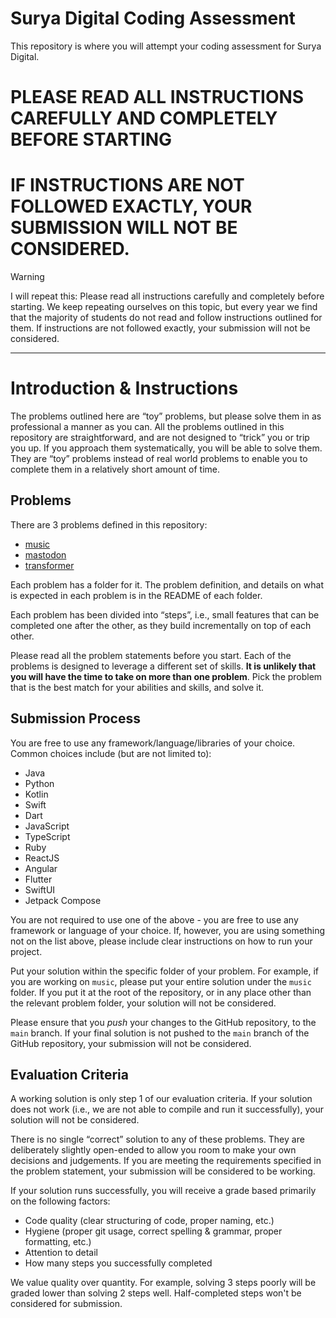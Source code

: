 # Surya Digital Coding Assessment

This repository is where you will attempt your coding assessment for Surya Digital.

# PLEASE READ ALL INSTRUCTIONS CAREFULLY AND COMPLETELY BEFORE STARTING

# IF INSTRUCTIONS ARE NOT FOLLOWED EXACTLY, YOUR SUBMISSION WILL NOT BE CONSIDERED.

> [!WARNING]
> I will repeat this: Please read all instructions carefully and completely before starting. We keep repeating ourselves on this topic, but every year we find that the majority of students do not read and follow instructions outlined for them. If instructions are not followed exactly, your submission will not be considered.

---

# Introduction & Instructions

The problems outlined here are “toy” problems, but please solve them in as professional a manner as you can. All the problems outlined in this repository are straightforward, and are not designed to “trick” you or trip you up. If you approach them systematically, you will be able to solve them. They are “toy” problems instead of real world problems to enable you to complete them in a relatively short amount of time.

## Problems

There are 3 problems defined in this repository:

- [music](music/README.md)
- [mastodon](mastodon/README.md)
- [transformer](transformer/README.md)

Each problem has a folder for it. The problem definition, and details on what is expected in each problem is in the README of each folder. 

Each problem has been divided into “steps”, i.e., small features that can be completed one after the other, as they build incrementally on top of each other. 

Please read all the problem statements before you start. Each of the problems is designed to leverage a different set of skills. **It is unlikely that you will have the time to take on more than one problem**. Pick the problem that is the best match for your abilities and skills, and solve it.

## Submission Process

You are free to use any framework/language/libraries of your choice. Common choices include (but are not limited to):

- Java
- Python
- Kotlin
- Swift
- Dart
- JavaScript
- TypeScript
- Ruby
- ReactJS
- Angular
- Flutter
- SwiftUI
- Jetpack Compose

You are not required to use one of the above - you are free to use any framework or language of your choice. If, however, you are using something not on the list above, please include clear instructions on how to run your project.

Put your solution within the specific folder of your problem. For example, if you are working on `music`, please put your entire solution under the `music` folder. If you put it at the root of the repository, or in any place other than the relevant problem folder, your solution will not be considered.

Please ensure that you _push_ your changes to the GitHub repository, to the `main` branch. If your final solution is not pushed to the `main` branch of the GitHub repository, your submission will not be considered.

## Evaluation Criteria

A working solution is only step 1 of our evaluation criteria. If your solution does not work (i.e., we are not able to compile and run it successfully), your solution will not be considered.

There is no single “correct” solution to any of these problems. They are deliberately slightly open-ended to allow you room to make your own decisions and judgements. If you are meeting the requirements specified in the problem statement, your submission will be considered to be working.

If your solution runs successfully, you will receive a grade based primarily on the following factors:

- Code quality (clear structuring of code, proper naming, etc.)
- Hygiene (proper git usage, correct spelling & grammar, proper formatting, etc.)
- Attention to detail
- How many steps you successfully completed

We value quality over quantity. For example, solving 3 steps poorly will be graded lower than solving 2 steps well. Half-completed steps won't be considered for submission.
